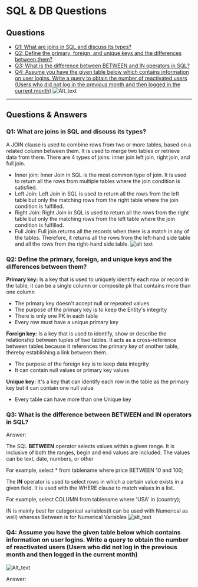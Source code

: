 # SQL & DB Questions # 

## Questions ##
* [Q1: What are joins in SQL and discuss its types?](https://github.com/youssefHosni/Data-Science-Interview-Questions/blob/main/SQL%20&%20DB%20Questions.md#:~:text=Questions%20%26%20Answers-,Q1%3A%20What%20are%20joins%20in%20SQL%20and%20discuss%20its%20types%3F,-A%20JOIN%20clause)
* [Q2: Define the primary, foreign, and unique keys and the differences between them?](https://github.com/youssefHosni/Data-Science-Interview-Questions/blob/main/SQL%20&%20DB%20Questions.md#:~:text=hand%20side%20table.-,Q2%3A%20Define%20the%20primary%2C%20foreign%2C%20and%20unique%20keys%20and%20the%20differences%20between%20them%3F,-Primary%20key%3A)
* [Q3: What is the difference between BETWEEN and IN operators in SQL?](https://github.com/youssefHosni/Data-Science-Interview-Questions/blob/main/SQL%20&%20DB%20Questions.md#:~:text=one%20Unique%20key-,Q3%3A%20What%20is%20the%20difference%20between%20BETWEEN%20and%20IN%20operators%20in%20SQL%3F,-Footer)
* [Q4: Assume you have the given table below which contains information on user logins. Write a query to obtain the number of reactivated users (Users who did not log in the previous month and then logged in the current month)]()
![Alt_text](https://github.com/youssefHosni/Data-Science-Interview-Questions/blob/main/Figures/Screenshot%202022-07-31%20201033.png)
---------------------------------------------------------------------------------------------------------------------------------------------------------------------

## Questions & Answers ##

### Q1: What are joins in SQL and discuss its types? ###
A JOIN clause is used to combine rows from two or more tables, based on a related column between them. It is used to merge two tables or retrieve data from there. There are 4 types of joins: inner join left join, right join, and full join.

* Inner join: Inner Join in SQL is the most common type of join. It is used to return all the rows from multiple tables where the join condition is satisfied. 
* Left Join:  Left Join in SQL is used to return all the rows from the left table but only the matching rows from the right table where the join condition is fulfilled.
* Right Join: Right Join in SQL is used to return all the rows from the right table but only the matching rows from the left table where the join condition is fulfilled.
* Full Join: Full join returns all the records when there is a match in any of the tables. Therefore, it returns all the rows from the left-hand side table and all the rows from the right-hand side table.
![alt text](https://github.com/youssefHosni/Data-Science-Interview-Questions/blob/main/Figures/Joins%20in%20SQL.png)

### Q2: Define the primary, foreign, and unique keys and the differences between them? ###

**Primary key:** Is a key that is used to uniquely identify each row or record in the table, it can be a single column or composite pk that contains more than one column

* The primary key doesn't accept null or repeated values
* The purpose of the primary key is to keep the Entity's integrity
* There is only one PK in each table
* Every row must have a unique primary key

**Foreign key:** Is a key that is used to identify, show or describe the relationship between tuples of two tables. It acts as a cross-reference between tables because it references the primary key of another table, thereby establishing a link between them.

* The purpose of the foreign key is to keep data integrity
* It can contain null values or primary key values

**Unique key:** It's a key that can identify each row in the table as the primary key but it can contain one null value

* Every table can have more than one Unique key

### Q3: What is the difference between BETWEEN and IN operators in SQL? ###
Answer:

The SQL **BETWEEN** operator selects values within a given range. It is inclusive of both the ranges, begin and end values are included.  The values can be text, date, numbers, or other

For example, select * from tablename where price BETWEEN 10 and 100;

The **IN** operator is used to select rows in which a certain value exists in a given field. It is used with the WHERE clause to match values in a list.

For example, select COLUMN from tablename where 'USA' in (country);

IN is mainly best for categorical variables(it can be used with Numerical as well) whereas Between is for Numerical Variables
![alt_text](https://github.com/youssefHosni/Data-Science-Interview-Questions/blob/main/Figures/Betweem%26IN.png)

### Q4: Assume you have the given table below which contains information on user logins. Write a query to obtain the number of reactivated users (Users who did not log in the previous month and then logged in the current month) ###
![Alt_text](https://github.com/youssefHosni/Data-Science-Interview-Questions/blob/main/Figures/Screenshot%202022-07-31%20201033.png)

Answer: 

